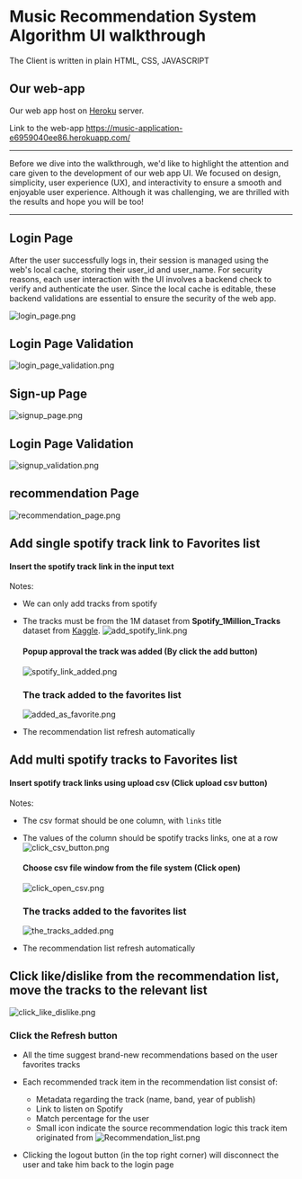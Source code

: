 # Music Recommendation System Algorithm UI walkthrough 

The Client is written in plain HTML, CSS, JAVASCRIPT 


## Our web-app
Our web app host on [Heroku](https://dashboard.heroku.com/)  server.

Link to the web-app https://music-application-e6959040ee86.herokuapp.com/
 ____
Before we dive into the walkthrough, we'd like to highlight the attention and care given to the development of our web app UI. We focused on design, simplicity, user experience (UX), and interactivity to ensure a smooth and enjoyable user experience. Although it was challenging, we are thrilled with the results and hope you will be too!
____

## Login Page
After the user successfully logs in, their session is managed using the web's local cache, storing their user_id and user_name. For security reasons, each user interaction with the UI involves a backend check to verify and authenticate the user. Since the local cache is editable, these backend validations are essential to ensure the security of the web app.

![login_page.png](docs/resources/login_page.png)

## Login Page Validation
![login_page_validation.png](docs/resources/login_page_validation.png)

## Sign-up Page
![signup_page.png](docs/resources/signup_page.png)

## Login Page Validation
![signup_validation.png](docs/resources/signup_validation.png)

## recommendation Page 
![recommendation_page.png](docs/resources/recommendation_page.png)

## Add single spotify track link to Favorites list 

#### Insert the spotify track link in the input text
Notes: 
- We can only add tracks from spotify
- The tracks must be from the 1M dataset from **Spotify_1Million_Tracks** dataset from [Kaggle](https://www.kaggle.com/datasets/amitanshjoshi/spotify-1million-tracks?source=post_page-----5780cabfe194--------------------------------).
![add_spotify_link.png](docs/resources/add_spotify_link.png)

    #### Popup approval the track was added (By click the add button)
    ![spotify_link_added.png](docs/resources/spotify_link_added.png)
    
    ### The track added to the favorites list
    ![added_as_favorite.png](docs/resources/added_as_favorite.png)
* The recommendation list refresh automatically

## Add multi spotify tracks to Favorites list 

#### Insert spotify track links using upload csv (Click upload csv button)
Notes: 
- The csv format should be one column, with `links` title
- The values of the column should be spotify tracks links, one at a row
![click_csv_button.png](docs/resources/click_csv_button.png)

    #### Choose csv file window  from the file system (Click open)
    ![click_open_csv.png](docs/resources/click_open_csv.png)
    
    ### The tracks added to the favorites list
    ![the_tracks_added.png](docs/resources/the_tracks_added.png)
* The recommendation list refresh automatically 

## Click like/dislike from the recommendation list, move the tracks to the relevant list
![click_like_dislike.png](docs/resources/click_like_dislike.png)

### Click the Refresh button
* All the time suggest brand-new recommendations based on the user favorites tracks
* Each recommended track item in the recommendation list consist of:
  * Metadata regarding the track (name, band, year of publish)
  * Link to listen on Spotify
  * Match percentage for the user
  * Small icon indicate the source recommendation logic this track item originated from
  ![Recommendation_list.png](docs/resources/Recommendation_list.png)


* Clicking the logout button (in the top right corner) will disconnect the user and take him back to the login page